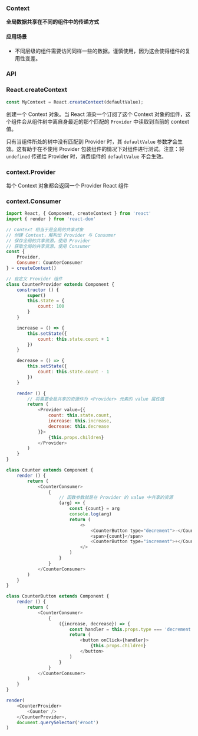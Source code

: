 ### Context

**全局数据共享在不同的组件中的传递方式**

#### 应用场景

- 不同层级的组件需要访问同样一些的数据。谨慎使用，因为这会使得组件的复用性变差。

### API

### React.createContext

```js
const MyContext = React.createContext(defaultValue);
```

创建一个 Context 对象。当 React 渲染一个订阅了这个 Context 对象的组件，这个组件会从组件树中离自身最近的那个匹配的 `Provider` 中读取到当前的 context 值。

只有当组件所处的树中没有匹配到 Provider 时，其 `defaultValue` 参数**才**会生效。这有助于在不使用 Provider 包装组件的情况下对组件进行测试。注意：将 `undefined` 传递给 Provider 时，消费组件的 `defaultValue` 不会生效。

### context.Provider

每个 Context 对象都会返回一个 Provider React 组件

### context.Consumer

```js
import React, { Component, createContext } from 'react'
import { render } from 'react-dom'

// Context 相当于是全局的共享对象
// 创建 Context，解构出 Provider 与 Consumer
// 保存全局的共享资源，使用 Provider
// 获取全局的共享资源，使用 Consumer
const {
    Provider,
    Consumer: CounterConsumer
} = createContext()

// 自定义 Provider 组件 
class CounterProvider extends Component {
    constructor () {
        super()
        this.state = {
            count: 100
        }
    }

    increase = () => {
        this.setState({
            count: this.state.count + 1
        })
    }

    decrease = () => {
        this.setState({
            count: this.state.count - 1
        })
    }

    render () {
        // 将需要全局共享的资源作为 <Provider> 元素的 value 属性值
        return (
            <Provider value={{
                count: this.state.count,
                increase: this.increase,
                decrease: this.decrease
            }}>
                {this.props.children}
            </Provider>
        )
    }
}

class Counter extends Component {
    render () {
        return (
            <CounterConsumer>
                {
                    // 函数参数就是在 Provider 的 value 中共享的资源
                    (arg) => {
                        const {count} = arg
                        console.log(arg)
                        return (
                            <>
                                <CounterButton type="decrement">-</CounterButton>
                                <span>{count}</span>
                                <CounterButton type="increment">+</CounterButton>
                            </>
                        )
                    }
                }
            </CounterConsumer>
        )
    }
}

class CounterButton extends Component {
    render () {
        return (
            <CounterConsumer>
                {
                    ({increase, decrease}) => {
                        const handler = this.props.type === 'decrement' ? decrease : increase
                        return (
                            <button onClick={handler}>
                                {this.props.children}
                            </button>
                        )
                    }
                }
            </CounterConsumer>
        )
    }
}

render(
    <CounterProvider>
        <Counter />
    </CounterProvider>,
    document.querySelector('#root')
)
```

